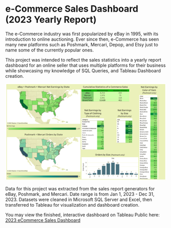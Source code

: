 # e-Commerce Sales Dashboard (2023 Yearly Report)

The e-Commerce industry was first popularized by eBay in 1995, with its introduction to online auctioning. Ever since then, e-Commerce has seen many new platforms such as Poshmark, Mercari, Depop, and Etsy just to name some of the currently popular ones. 

This project was intended to reflect the sales statistics into a yearly report dashboard for an online seller that uses multiple platforms for their business while showcasing my knowledge of SQL Queries, and Tableau Dashboard creation.

![Sales Dashboard](https://github.com/r-kish/eCommerce-Sales-Dashboard/blob/main/Dashboard.png)

Data for this project was extracted from the sales report generators for eBay, Poshmark, and Mercari. Date range is from Jan 1, 2023 - Dec 31, 2023. Datasets were cleaned in Microsoft SQL Server and Excel, then transferred to Tableau for visualization and dashboard creation. 

You may view the finished, interactive dashboard on Tableau Public here: [2023 eCommerce Sales Dashboard](https://public.tableau.com/views/2023eCommerceSalesDashboard/Dashboard1?:language=en-US&:sid=&:display_count=n&:origin=viz_share_link)

